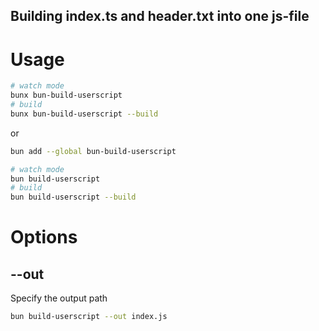 ## Building index.ts and header.txt into one js-file

# Usage

```bash
# watch mode
bunx bun-build-userscript
# build
bunx bun-build-userscript --build
```
or
```bash
bun add --global bun-build-userscript

# watch mode
bun build-userscript
# build
bun build-userscript --build
```

# Options

## --out
Specify the output path
```bash
bun build-userscript --out index.js
```